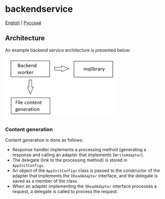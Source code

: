 # backendservice

[English](README.md) | [Русский](README.ru.md)

## Architecture

An example backend service architecture is presented below:

![backendservice-architechture](../docs/img/backendservice-architechture.png)

### Content generation

Content generation is done as follows:
- Response handler implements a processing method (generating a response and calling an adapter that implements `IWriteAdapter`).
- The delegate (link to the processing method) is stored in `AppInitConfigs`.
- An object of the `AppInitConfigs` class is passed to the constructor of the adapter that implements the `IReadAdapter` interface, and the delegate is saved as a member of the class.
- When an adapter implementing the `IReadAdapter` interface processes a request, a delegate is called to process the request.
